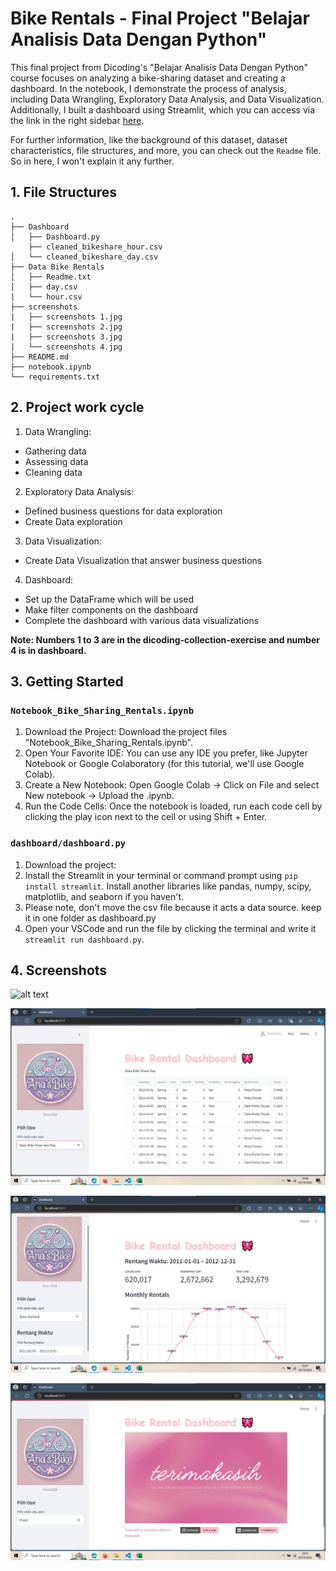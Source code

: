 # Bike Rentals - Final Project "Belajar Analisis Data Dengan Python"

This final project from Dicoding's "Belajar Analisis Data Dengan Python" course focuses on analyzing a bike-sharing dataset and creating a dashboard. In the notebook, I demonstrate the process of analysis, including Data Wrangling, Exploratory Data Analysis, and Data Visualization. Additionally, I built a dashboard using Streamlit, which you can access via the link in the right sidebar [here](https://bike-sharing-rentals.streamlit.app/).

For further information, like the background of this dataset, dataset characteristics, file structures, and more, you can check out the `Readme` file. So in here, I won't explain it any further.

## 1. File Structures
```
.
├── Dashboard
│   ├── Dashboard.py
    ├── cleaned_bikeshare_hour.csv
│   └── cleaned_bikeshare_day.csv
├── Data Bike Rentals
│   ├── Readme.txt
│   ├── day.csv
|   └── hour.csv
├── screenshots
|   ├── screenshots 1.jpg
|   ├── screenshots 2.jpg
|   ├── screenshots 3.jpg
|   └── screenshots 4.jpg
├── README.md
├── notebook.ipynb
└── requirements.txt
```

## 2. Project work cycle
1. Data Wrangling: 
 - Gathering data
 - Assessing data
 - Cleaning data
2. Exploratory Data Analysis:
 - Defined business questions for data exploration
 - Create Data exploration
3. Data Visualization:
 - Create Data Visualization that answer business questions
4. Dashboard:
 - Set up the DataFrame which will be used
 - Make filter components on the dashboard
 - Complete the dashboard with various data visualizations

**Note: Numbers 1 to 3 are in the dicoding-collection-exercise and number 4 is in dashboard.**

## 3. Getting Started
### `Notebook_Bike_Sharing_Rentals.ipynb`
1. Download the Project: Download the project files "Notebook_Bike_Sharing_Rentals.ipynb".
2. Open Your Favorite IDE: You can use any IDE you prefer, like Jupyter Notebook or Google Colaboratory (for this tutorial, we'll use Google Colab).
3. Create a New Notebook: Open Google Colab -> Click on File and select New notebook -> Upload the .ipynb.
4. Run the Code Cells: Once the notebook is loaded, run each code cell by clicking the play icon next to the cell or using Shift + Enter.

### `dashboard/dashboard.py`
1. Download the project: 
2. Install the Streamlit in your terminal or command prompt using `pip install streamlit`. Install another libraries like pandas, numpy, scipy, matplotlib, and seaborn if you haven't.
3. Please note, don't move the csv file because it acts a data source. keep it in one folder as dashboard.py
4. Open your VSCode and run the file by clicking the terminal and write it `streamlit run dashboard.py`.
   
## 4. Screenshots
![alt text](https://github.com/AnastasiaHarum/bike-sharing-rentals/blob/main/screenshots/screenshots%201.jpg)

![alt text](https://github.com/AnastasiaHarum/bike-sharing-rentals/blob/main/screenshots/screenshots%202.jpg)

![alt text](https://github.com/AnastasiaHarum/bike-sharing-rentals/blob/main/screenshots/screenshots%203.jpg)

![alt text](https://github.com/AnastasiaHarum/bike-sharing-rentals/blob/main/screenshots/screenshots%204.jpg)


